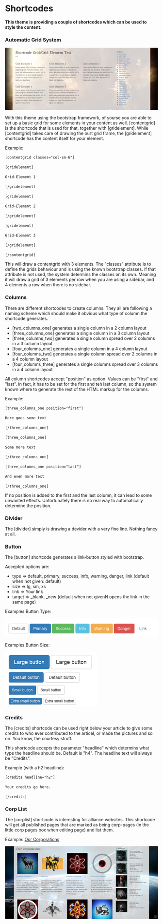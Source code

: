 # Shortcodes

**This theme is providing a couple of shortcodes which can be used to style the content.**

### Automatic Grid System

![](images/contentgrid-shortcode-examle.png)

With this theme using the bootstrap framework, of yourse you are able to set up a basic grid for some elements in your content as well. [contentgrid] is the shortcode that is used for that, together with [gridelement]. While [contentgrid] takes care of drawing the ourt grid frame, the [gridelement] shortcode has the content itself for your element.

Example:
```
[contentgrid classes="col-sm-6"]

[gridelement]

Grid-Element 1

[/gridelement]

[gridelement]

Grid-Element 2

[/gridelement]

[gridelement]

Grid-Element 3

[/gridelement]

[/contentgrid]
```

This will draw a contentgrid with 3 elements. The "classes" attribute is to define the grids behaviour and is using the known bootstrap classes. If that attribute is not used, the system determins the classes on its own. Meaning it will draw a grid of 3 elements per row when you are using a sidebar, and 4 elements a row when there is no sidebar.

### Columns

There are different shortcodes to create columns. They all are following a naming scheme which should make it obvious what type of column the shortcode generates.

- [two_columns_one] generates a single column in a 2 column layout
- [three_columns_one] generates a single column in a 3 column layout
- [three_columns_two] generates a single column spread over 2 columns in a 3 column layout
- [four_columns_one] generates a single column in a 4 column layout
- [four_columns_two] generates a single column spread over 2 columns in a 4 column layout
- [four_columns_three] generates a single columns spread over 3 columns in a 4 column layout

All column shortcodes accept "position" as option. Values can be "first" and "last". In fact, it has to be set for the first and teh last column, so the system known where to generate the rest of the HTML markup for the columns.

Example:
```
[three_columns_one position="first"]

Here goes some text

[/three_columns_one]

[three_columns_one]

Some more text

[/three_columns_one]

[three_columns_one position="last"]

And even more text

[/three_columns_one]
```

If no position is added to the first and the last column, it can lead to some unwanted effects. Unfortunately there is no real way to automatically determine the position.

### Divider

The [divider] simply is drawing a devider with a very fine line. Nothing fancy at all.

### Button

The [button] shortcode generates a link-button styled with bootstrap.

Accepted options are:
- type => default, primary, success, info, warning, danger, link (default when not given: default)
- size => lg, sm, xs
- link => Your link
- target => _blank, _new (default when not givenN opens the link in the same page)

Examples Button Type:

![](images/buttons-type.png)

Examples Button Size:

![](images/buttons-size.png)

### Credits

The [credits] shortcode can be used right below your article to give some credits to who ever contributed to the articel, or made the pictures and so on. You know, the courtesy struff.

This shortcode accepts the parameter "headline" which determins what type the headline should be. Default is "h4". The headline text will always be "Credits".

Example (with a h2 headline):
```
[credits headline="h2"]

Your credits go here.

[/credits]
```

### Corp List

The [corplist] shortcode is interesting for alliance websites. This shortcode will get all published pages that are marked as being corp-pages (in the little corp pages box when editing page) and list them.

Example:
[Our Corporations](https://yulaifederation.net/our-corporations/)

![](images/our-corporations.png)
